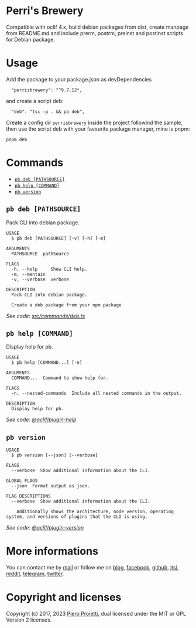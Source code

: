 # Perri's Brewery
Compatible with oclif 4.x, build debian packages from dist, create manpage from README.md and include prerm, postrm, preinst and postinst scripts for Debian package.

# Usage

Add the package to your package.json as devDependencies
```
  "perrisbrewery": "^9.7.12*,
```

and create a script deb:

```
  "deb": "tsc -p . && pb deb",
```

Create a config dir `perrisbrewery` inside the project followind the sample, 
then use the script deb with your favourite package manager, mine is pnpm:

```
pnpm deb
```
<!-- usagestop -->

# Commands
<!-- commands -->
* [`pb deb [PATHSOURCE]`](#pb-deb-pathsource)
* [`pb help [COMMAND]`](#pb-help-command)
* [`pb version`](#pb-version)

## `pb deb [PATHSOURCE]`

Pack CLI into debian package.

```
USAGE
  $ pb deb [PATHSOURCE] [-v] [-h] [-m]

ARGUMENTS
  PATHSOURCE  pathSource

FLAGS
  -h, --help     Show CLI help.
  -m, --mantain
  -v, --verbose  verbose

DESCRIPTION
  Pack CLI into debian package.

  Create a deb package from your npm package
```

_See code: [src/commands/deb.ts](https://github.com/pieroproietti/perrisbrewery/blob/v9.8.0/src/commands/deb.ts)_

## `pb help [COMMAND]`

Display help for pb.

```
USAGE
  $ pb help [COMMAND...] [-n]

ARGUMENTS
  COMMAND...  Command to show help for.

FLAGS
  -n, --nested-commands  Include all nested commands in the output.

DESCRIPTION
  Display help for pb.
```

_See code: [@oclif/plugin-help](https://github.com/oclif/plugin-help/blob/v6.0.22/src/commands/help.ts)_

## `pb version`

```
USAGE
  $ pb version [--json] [--verbose]

FLAGS
  --verbose  Show additional information about the CLI.

GLOBAL FLAGS
  --json  Format output as json.

FLAG DESCRIPTIONS
  --verbose  Show additional information about the CLI.

    Additionally shows the architecture, node version, operating system, and versions of plugins that the CLI is using.
```

_See code: [@oclif/plugin-version](https://github.com/oclif/plugin-version/blob/v2.1.2/src/commands/version.ts)_
<!-- commandsstop -->

# More informations
You can contact me by [mail](mailto://pieroproietti@gmail.com) or follow me on 
[blog](https://penguins-eggs.net), 
[facebook](https://www.facebook.com/groups/128861437762355/), 
[github](https://github.com/pieroproietti/penguins-krill), 
[jtsi](https://meet.jit.si/PenguinsEggsMeeting), 
[reddit](https://www.reddit.com/user/Artisan61), 
[telegram](https://t.me/penguins_eggs), 
[twitter](https://twitter.com/pieroproietti).

# Copyright and licenses
Copyright (c) 2017, 2023 [Piero Proietti](https://penguins-eggs.net/about-me.html), dual licensed under the MIT or GPL Version 2 licenses.
